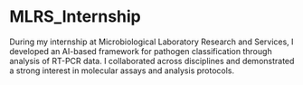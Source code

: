 # MLRS_Internship
During my internship at Microbiological Laboratory Research and Services, I developed an AI-based framework for pathogen classification through analysis of RT-PCR data. I collaborated across disciplines and demonstrated a strong interest in molecular assays and analysis protocols.
